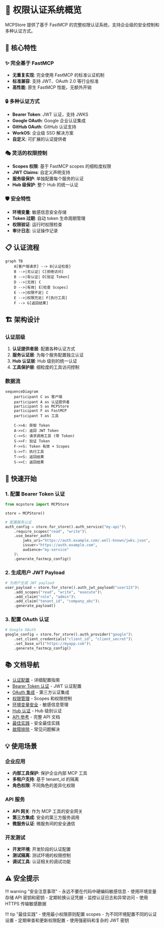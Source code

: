 # 🔐 权限认证系统概览

MCPStore 提供了基于 FastMCP 的完整权限认证系统，支持企业级的安全控制和多种认证方式。

## 🎯 核心特性

### ✨ 完全基于 FastMCP
- **无重复实现**: 完全使用 FastMCP 的标准认证机制
- **标准兼容**: 支持 JWT、OAuth 2.0 等行业标准
- **高性能**: 原生 FastMCP 性能，无额外开销

### 🔒 多种认证方式
- **Bearer Token**: JWT 认证，支持 JWKS
- **Google OAuth**: Google 企业认证集成
- **GitHub OAuth**: GitHub 认证支持
- **WorkOS**: 企业级 SSO 解决方案
- **自定义**: 可扩展的认证提供者

### 🎭 灵活的权限控制
- **Scopes 权限**: 基于 FastMCP scopes 的细粒度权限
- **JWT Claims**: 自定义声明支持
- **服务级保护**: 单独配置每个服务的认证
- **Hub 级保护**: 整个 Hub 的统一认证

### 🛡️ 安全特性
- **环境变量**: 敏感信息安全存储
- **Token 过期**: 自动 token 生命周期管理
- **权限验证**: 运行时权限检查
- **审计日志**: 认证操作记录

## 📋 认证流程

```mermaid
graph TB
    A[客户端请求] --> B{认证检查}
    B -->|无认证| C[拒绝访问]
    B -->|有认证| D[验证 Token]
    D -->|无效| C
    D -->|有效| E[检查 Scopes]
    E -->|权限不足| C
    E -->|权限充足| F[执行工具]
    F --> G[返回结果]
```

## 🏗️ 架构设计

### 认证层级
1. **认证提供者层**: 配置各种认证方式
2. **服务认证层**: 为每个服务配置独立认证
3. **Hub 认证层**: Hub 级别的统一认证
4. **工具保护层**: 细粒度的工具访问控制

### 数据流
```mermaid
sequenceDiagram
    participant C as 客户端
    participant A as 认证提供者
    participant S as MCPStore
    participant F as FastMCP
    participant T as 工具

    C->>A: 获取 Token
    A->>C: 返回 JWT Token
    C->>S: 请求调用工具 (带 Token)
    S->>F: 验证 Token
    F->>S: Token 有效 + Scopes
    S->>T: 执行工具
    T->>S: 返回结果
    S->>C: 返回结果
```

## 🚀 快速开始

### 1. 配置 Bearer Token 认证
```python
from mcpstore import MCPStore

store = MCPStore()

# 配置服务认证
auth_config = store.for_store().auth_service("my-api")\
    .require_scopes("read", "write")\
    .use_bearer_auth(
        jwks_uri="https://auth.example.com/.well-known/jwks.json",
        issuer="https://auth.example.com",
        audience="my-service"
    )\
    .generate_fastmcp_config()
```

### 2. 生成用户 JWT Payload
```python
# 为用户生成 JWT payload
user_payload = store.for_store().auth_jwt_payload("user123")\
    .add_scopes("read", "write", "execute")\
    .add_claim("role", "admin")\
    .add_claim("tenant_id", "company_abc")\
    .generate_payload()
```

### 3. 配置 OAuth 认证
```python
# Google OAuth
google_config = store.for_store().auth_provider("google")\
    .set_client_credentials("client_id", "client_secret")\
    .set_base_url("https://myapp.com")\
    .generate_fastmcp_config()
```

## 📚 文档导航

- [认证配置](configuration.md) - 详细配置指南
- [Bearer Token 认证](bearer-token.md) - JWT 认证配置
- [OAuth 集成](oauth-integration.md) - 第三方认证集成
- [权限管理](permissions.md) - Scopes 和权限控制
- [环境变量安全](environment-security.md) - 敏感信息管理
- [Hub 认证](hub-authentication.md) - Hub 级别认证
- [API 参考](api-reference.md) - 完整 API 文档
- [最佳实践](best-practices.md) - 安全最佳实践
- [故障排除](troubleshooting.md) - 常见问题解决

## 💡 使用场景

### 企业应用
- **内部工具保护**: 保护企业内部 MCP 工具
- **多租户支持**: 基于 tenant_id 的隔离
- **角色权限**: 不同角色的差异化权限

### API 服务
- **API 网关**: 作为 MCP 工具的安全网关
- **第三方集成**: 安全的第三方服务调用
- **微服务认证**: 微服务间的安全通信

### 开发测试
- **开发环境**: 开发阶段的认证配置
- **测试隔离**: 测试环境的权限控制
- **调试工具**: 认证相关的调试功能

## ⚠️ 安全提示

!!! warning "安全注意事项"
    - 永远不要在代码中硬编码敏感信息
    - 使用环境变量存储 API 密钥和密钥
    - 定期轮换认证凭据
    - 监控认证日志和异常访问
    - 使用 HTTPS 传输敏感数据

!!! tip "最佳实践"
    - 使用最小权限原则配置 scopes
    - 为不同环境配置不同的认证设置
    - 定期审查和更新权限配置
    - 使用强密码和复杂的 JWT 密钥
